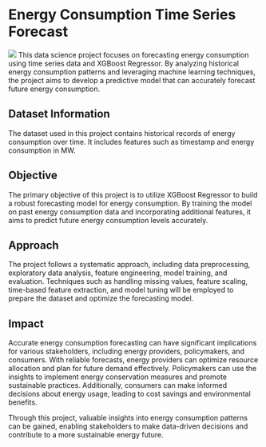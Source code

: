 # Energy Consumption Time Series Forecast
![](https://nycdsa-blog-files.s3.us-east-2.amazonaws.com/2021/03/chaitali-majumder/house-price-497112-KhCJQICS.jpg)
This data science project focuses on forecasting energy consumption using time series data and XGBoost Regressor. By analyzing historical energy consumption patterns and leveraging machine learning techniques, the project aims to develop a predictive model that can accurately forecast future energy consumption.

## Dataset Information
The dataset used in this project contains historical records of energy consumption over time. It includes features such as timestamp and energy consumption in MW.

## Objective
The primary objective of this project is to utilize XGBoost Regressor to build a robust forecasting model for energy consumption. By training the model on past energy consumption data and incorporating additional features, it aims to predict future energy consumption levels accurately.

## Approach
The project follows a systematic approach, including data preprocessing, exploratory data analysis, feature engineering, model training, and evaluation. Techniques such as handling missing values, feature scaling, time-based feature extraction, and model tuning will be employed to prepare the dataset and optimize the forecasting model.

## Impact
Accurate energy consumption forecasting can have significant implications for various stakeholders, including energy providers, policymakers, and consumers. With reliable forecasts, energy providers can optimize resource allocation and plan for future demand effectively. Policymakers can use the insights to implement energy conservation measures and promote sustainable practices. Additionally, consumers can make informed decisions about energy usage, leading to cost savings and environmental benefits.

Through this project, valuable insights into energy consumption patterns can be gained, enabling stakeholders to make data-driven decisions and contribute to a more sustainable energy future.
